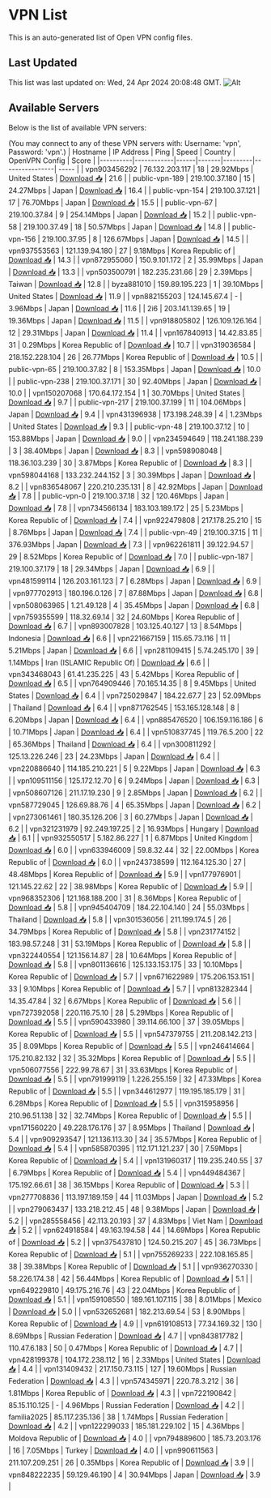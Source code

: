 # VPN List

This is an auto-generated list of Open VPN config files.

## Last Updated

This list was last updated on: Wed, 24 Apr 2024 20:08:48 GMT.
![Alt](https://repobeats.axiom.co/api/embed/186b98318ef1479477931607c1ad7d823f12451f.svg "Repobeats analytics image")

## Available Servers

Below is the list of available VPN servers:

(You may connect to any of these VPN servers with: Username: 'vpn', Password: 'vpn'.)
| Hostname | IP Address | Ping | Speed | Country | OpenVPN Config | Score |
|----------|------------|------|-------|---------|----------------| ----- |
| vpn903456292 | 76.132.203.117 | 18 | 29.92Mbps | United States | [Download 📥](./configs/server_0_US.ovpn) | 21.6 |
| public-vpn-189 | 219.100.37.180 | 15 | 24.27Mbps | Japan | [Download 📥](./configs/server_1_JP.ovpn) | 16.4 |
| public-vpn-154 | 219.100.37.121 | 17 | 76.70Mbps | Japan | [Download 📥](./configs/server_2_JP.ovpn) | 15.5 |
| public-vpn-67 | 219.100.37.84 | 9 | 254.14Mbps | Japan | [Download 📥](./configs/server_3_JP.ovpn) | 15.2 |
| public-vpn-58 | 219.100.37.49 | 18 | 50.57Mbps | Japan | [Download 📥](./configs/server_4_JP.ovpn) | 14.8 |
| public-vpn-156 | 219.100.37.95 | 8 | 126.67Mbps | Japan | [Download 📥](./configs/server_5_JP.ovpn) | 14.5 |
| vpn937553563 | 121.139.94.180 | 27 | 9.18Mbps | Korea Republic of | [Download 📥](./configs/server_6_KR.ovpn) | 14.3 |
| vpn872955060 | 150.9.101.172 | 2 | 35.99Mbps | Japan | [Download 📥](./configs/server_7_JP.ovpn) | 13.3 |
| vpn503500791 | 182.235.231.66 | 29 | 2.39Mbps | Taiwan | [Download 📥](./configs/server_8_TW.ovpn) | 12.8 |
| byza881010 | 159.89.195.223 | 1 | 39.10Mbps | United States | [Download 📥](./configs/server_9_US.ovpn) | 11.9 |
| vpn882155203 | 124.145.67.4 | - | 3.96Mbps | Japan | [Download 📥](./configs/server_10_JP.ovpn) | 11.6 |
| 2i6 | 203.141.139.65 | 19 | 19.36Mbps | Japan | [Download 📥](./configs/server_11_JP.ovpn) | 11.5 |
| vpn918805802 | 126.109.126.164 | 12 | 29.31Mbps | Japan | [Download 📥](./configs/server_12_JP.ovpn) | 11.4 |
| vpn167840913 | 14.42.83.85 | 31 | 0.29Mbps | Korea Republic of | [Download 📥](./configs/server_13_KR.ovpn) | 10.7 |
| vpn319036584 | 218.152.228.104 | 26 | 26.77Mbps | Korea Republic of | [Download 📥](./configs/server_14_KR.ovpn) | 10.5 |
| public-vpn-65 | 219.100.37.82 | 8 | 153.35Mbps | Japan | [Download 📥](./configs/server_15_JP.ovpn) | 10.0 |
| public-vpn-238 | 219.100.37.171 | 30 | 92.40Mbps | Japan | [Download 📥](./configs/server_16_JP.ovpn) | 10.0 |
| vpn150207068 | 170.64.172.154 | 1 | 30.70Mbps | United States | [Download 📥](./configs/server_17_US.ovpn) | 9.7 |
| public-vpn-217 | 219.100.37.199 | 11 | 104.06Mbps | Japan | [Download 📥](./configs/server_18_JP.ovpn) | 9.4 |
| vpn431396938 | 173.198.248.39 | 4 | 1.23Mbps | United States | [Download 📥](./configs/server_19_US.ovpn) | 9.3 |
| public-vpn-48 | 219.100.37.12 | 10 | 153.88Mbps | Japan | [Download 📥](./configs/server_20_JP.ovpn) | 9.0 |
| vpn234594649 | 118.241.188.239 | 3 | 38.40Mbps | Japan | [Download 📥](./configs/server_21_JP.ovpn) | 8.3 |
| vpn598908048 | 118.36.103.239 | 30 | 3.87Mbps | Korea Republic of | [Download 📥](./configs/server_22_KR.ovpn) | 8.3 |
| vpn598044168 | 133.232.244.152 | 3 | 30.39Mbps | Japan | [Download 📥](./configs/server_23_JP.ovpn) | 8.2 |
| vpn836548067 | 220.210.235.131 | 8 | 42.92Mbps | Japan | [Download 📥](./configs/server_24_JP.ovpn) | 7.8 |
| public-vpn-0 | 219.100.37.18 | 32 | 120.46Mbps | Japan | [Download 📥](./configs/server_25_JP.ovpn) | 7.8 |
| vpn734566134 | 183.103.189.172 | 25 | 5.23Mbps | Korea Republic of | [Download 📥](./configs/server_26_KR.ovpn) | 7.4 |
| vpn922479808 | 217.178.25.210 | 15 | 8.76Mbps | Japan | [Download 📥](./configs/server_27_JP.ovpn) | 7.4 |
| public-vpn-49 | 219.100.37.15 | 11 | 376.93Mbps | Japan | [Download 📥](./configs/server_28_JP.ovpn) | 7.3 |
| vpn962261811 | 39.122.94.57 | 29 | 8.52Mbps | Korea Republic of | [Download 📥](./configs/server_29_KR.ovpn) | 7.0 |
| public-vpn-187 | 219.100.37.179 | 18 | 29.34Mbps | Japan | [Download 📥](./configs/server_30_JP.ovpn) | 6.9 |
| vpn481599114 | 126.203.161.123 | 7 | 6.28Mbps | Japan | [Download 📥](./configs/server_31_JP.ovpn) | 6.9 |
| vpn977702913 | 180.196.0.126 | 7 | 87.88Mbps | Japan | [Download 📥](./configs/server_32_JP.ovpn) | 6.8 |
| vpn508063965 | 1.21.49.128 | 4 | 35.45Mbps | Japan | [Download 📥](./configs/server_33_JP.ovpn) | 6.8 |
| vpn759355599 | 118.32.69.14 | 32 | 24.60Mbps | Korea Republic of | [Download 📥](./configs/server_34_KR.ovpn) | 6.7 |
| vpn893007828 | 103.125.40.127 | 13 | 8.54Mbps | Indonesia | [Download 📥](./configs/server_35_ID.ovpn) | 6.6 |
| vpn221667159 | 115.65.73.116 | 11 | 5.21Mbps | Japan | [Download 📥](./configs/server_36_JP.ovpn) | 6.6 |
| vpn281109415 | 5.74.245.170 | 39 | 1.14Mbps | Iran (ISLAMIC Republic Of) | [Download 📥](./configs/server_37_IR.ovpn) | 6.6 |
| vpn343468043 | 61.41.235.225 | 43 | 5.42Mbps | Korea Republic of | [Download 📥](./configs/server_38_KR.ovpn) | 6.5 |
| vpn764909446 | 70.165.14.35 | 8 | 9.45Mbps | United States | [Download 📥](./configs/server_39_US.ovpn) | 6.4 |
| vpn725029847 | 184.22.67.7 | 23 | 52.09Mbps | Thailand | [Download 📥](./configs/server_40_TH.ovpn) | 6.4 |
| vpn871762545 | 153.165.128.148 | 8 | 6.20Mbps | Japan | [Download 📥](./configs/server_41_JP.ovpn) | 6.4 |
| vpn885476520 | 106.159.116.186 | 6 | 10.71Mbps | Japan | [Download 📥](./configs/server_42_JP.ovpn) | 6.4 |
| vpn510837745 | 119.76.5.200 | 22 | 65.36Mbps | Thailand | [Download 📥](./configs/server_43_TH.ovpn) | 6.4 |
| vpn300811292 | 125.13.226.246 | 23 | 24.23Mbps | Japan | [Download 📥](./configs/server_44_JP.ovpn) | 6.4 |
| vpn220886640 | 114.185.210.221 | 5 | 9.22Mbps | Japan | [Download 📥](./configs/server_45_JP.ovpn) | 6.3 |
| vpn109511156 | 125.172.12.70 | 6 | 9.24Mbps | Japan | [Download 📥](./configs/server_46_JP.ovpn) | 6.3 |
| vpn508607126 | 211.17.19.230 | 9 | 2.85Mbps | Japan | [Download 📥](./configs/server_47_JP.ovpn) | 6.2 |
| vpn587729045 | 126.69.88.76 | 4 | 65.35Mbps | Japan | [Download 📥](./configs/server_48_JP.ovpn) | 6.2 |
| vpn273061461 | 180.35.126.206 | 3 | 60.27Mbps | Japan | [Download 📥](./configs/server_49_JP.ovpn) | 6.2 |
| vpn321231979 | 92.249.197.25 | 2 | 16.93Mbps | Hungary | [Download 📥](./configs/server_50_HU.ovpn) | 6.1 |
| vpn932550517 | 5.182.86.227 | 1 | 6.87Mbps | United Kingdom | [Download 📥](./configs/server_51_GB.ovpn) | 6.0 |
| vpn633946009 | 59.8.32.44 | 32 | 22.00Mbps | Korea Republic of | [Download 📥](./configs/server_52_KR.ovpn) | 6.0 |
| vpn243738599 | 112.164.125.30 | 27 | 48.48Mbps | Korea Republic of | [Download 📥](./configs/server_53_KR.ovpn) | 5.9 |
| vpn177976901 | 121.145.22.62 | 22 | 38.98Mbps | Korea Republic of | [Download 📥](./configs/server_54_KR.ovpn) | 5.9 |
| vpn968352306 | 121.168.188.200 | 31 | 8.36Mbps | Korea Republic of | [Download 📥](./configs/server_55_KR.ovpn) | 5.8 |
| vpn945404709 | 184.22.104.140 | 24 | 55.03Mbps | Thailand | [Download 📥](./configs/server_56_TH.ovpn) | 5.8 |
| vpn301536056 | 211.199.174.5 | 26 | 34.79Mbps | Korea Republic of | [Download 📥](./configs/server_57_KR.ovpn) | 5.8 |
| vpn231774152 | 183.98.57.248 | 31 | 53.19Mbps | Korea Republic of | [Download 📥](./configs/server_58_KR.ovpn) | 5.8 |
| vpn322440554 | 121.156.14.87 | 28 | 10.64Mbps | Korea Republic of | [Download 📥](./configs/server_59_KR.ovpn) | 5.8 |
| vpn801136616 | 125.133.153.175 | 33 | 10.10Mbps | Korea Republic of | [Download 📥](./configs/server_60_KR.ovpn) | 5.7 |
| vpn671622989 | 175.206.153.151 | 33 | 9.10Mbps | Korea Republic of | [Download 📥](./configs/server_61_KR.ovpn) | 5.7 |
| vpn813282344 | 14.35.47.84 | 32 | 6.67Mbps | Korea Republic of | [Download 📥](./configs/server_62_KR.ovpn) | 5.6 |
| vpn727392058 | 220.116.75.10 | 28 | 5.29Mbps | Korea Republic of | [Download 📥](./configs/server_63_KR.ovpn) | 5.5 |
| vpn590433980 | 39.114.66.100 | 37 | 39.05Mbps | Korea Republic of | [Download 📥](./configs/server_64_KR.ovpn) | 5.5 |
| vpn547379755 | 211.208.142.213 | 35 | 8.09Mbps | Korea Republic of | [Download 📥](./configs/server_65_KR.ovpn) | 5.5 |
| vpn246414664 | 175.210.82.132 | 32 | 35.32Mbps | Korea Republic of | [Download 📥](./configs/server_66_KR.ovpn) | 5.5 |
| vpn506077556 | 222.99.78.67 | 31 | 33.63Mbps | Korea Republic of | [Download 📥](./configs/server_67_KR.ovpn) | 5.5 |
| vpn791999119 | 1.226.255.159 | 32 | 47.33Mbps | Korea Republic of | [Download 📥](./configs/server_68_KR.ovpn) | 5.5 |
| vpn344612977 | 119.195.185.179 | 31 | 6.28Mbps | Korea Republic of | [Download 📥](./configs/server_69_KR.ovpn) | 5.5 |
| vpn315958956 | 210.96.51.138 | 32 | 32.74Mbps | Korea Republic of | [Download 📥](./configs/server_70_KR.ovpn) | 5.5 |
| vpn171560220 | 49.228.176.176 | 37 | 8.95Mbps | Thailand | [Download 📥](./configs/server_71_TH.ovpn) | 5.4 |
| vpn909293547 | 121.136.113.30 | 34 | 35.57Mbps | Korea Republic of | [Download 📥](./configs/server_72_KR.ovpn) | 5.4 |
| vpn585870395 | 112.171.121.237 | 30 | 7.59Mbps | Korea Republic of | [Download 📥](./configs/server_73_KR.ovpn) | 5.4 |
| vpn131960317 | 119.235.240.55 | 37 | 6.79Mbps | Korea Republic of | [Download 📥](./configs/server_74_KR.ovpn) | 5.4 |
| vpn449484367 | 175.192.66.61 | 38 | 36.15Mbps | Korea Republic of | [Download 📥](./configs/server_75_KR.ovpn) | 5.3 |
| vpn277708836 | 113.197.189.159 | 44 | 11.03Mbps | Japan | [Download 📥](./configs/server_76_JP.ovpn) | 5.2 |
| vpn279063437 | 133.218.212.45 | 48 | 9.38Mbps | Japan | [Download 📥](./configs/server_77_JP.ovpn) | 5.2 |
| vpn285558456 | 42.113.20.193 | 37 | 4.83Mbps | Viet Nam | [Download 📥](./configs/server_78_VN.ovpn) | 5.2 |
| vpn624918584 | 49.163.194.58 | 44 | 14.69Mbps | Korea Republic of | [Download 📥](./configs/server_79_KR.ovpn) | 5.2 |
| vpn375437810 | 124.50.215.207 | 45 | 36.73Mbps | Korea Republic of | [Download 📥](./configs/server_80_KR.ovpn) | 5.1 |
| vpn755269233 | 222.108.165.85 | 38 | 39.38Mbps | Korea Republic of | [Download 📥](./configs/server_81_KR.ovpn) | 5.1 |
| vpn936270330 | 58.226.174.38 | 42 | 56.44Mbps | Korea Republic of | [Download 📥](./configs/server_82_KR.ovpn) | 5.1 |
| vpn649229810 | 49.175.216.76 | 43 | 22.04Mbps | Korea Republic of | [Download 📥](./configs/server_83_KR.ovpn) | 5.1 |
| vpn159108550 | 189.161.107.115 | 38 | 8.01Mbps | Mexico | [Download 📥](./configs/server_84_MX.ovpn) | 5.0 |
| vpn532652681 | 182.213.69.54 | 53 | 8.90Mbps | Korea Republic of | [Download 📥](./configs/server_85_KR.ovpn) | 4.9 |
| vpn619108513 | 77.34.169.32 | 130 | 8.69Mbps | Russian Federation | [Download 📥](./configs/server_86_RU.ovpn) | 4.7 |
| vpn843817782 | 110.47.6.183 | 50 | 0.47Mbps | Korea Republic of | [Download 📥](./configs/server_87_KR.ovpn) | 4.7 |
| vpn428199378 | 104.172.238.112 | 16 | 2.33Mbps | United States | [Download 📥](./configs/server_88_US.ovpn) | 4.4 |
| vpn131409432 | 217.150.73.115 | 127 | 19.60Mbps | Russian Federation | [Download 📥](./configs/server_89_RU.ovpn) | 4.3 |
| vpn574345971 | 220.78.3.212 | 36 | 1.81Mbps | Korea Republic of | [Download 📥](./configs/server_90_KR.ovpn) | 4.3 |
| vpn722190842 | 85.15.110.125 | - | 4.96Mbps | Russian Federation | [Download 📥](./configs/server_91_RU.ovpn) | 4.2 |
| familia2025 | 85.117.235.136 | 38 | 1.74Mbps | Russian Federation | [Download 📥](./configs/server_92_RU.ovpn) | 4.2 |
| vpn122299033 | 185.181.229.102 | 15 | 4.36Mbps | Moldova Republic of | [Download 📥](./configs/server_93_MD.ovpn) | 4.0 |
| vpn794889600 | 185.73.203.176 | 16 | 7.05Mbps | Turkey | [Download 📥](./configs/server_94_TR.ovpn) | 4.0 |
| vpn990611563 | 211.107.209.251 | 26 | 0.35Mbps | Korea Republic of | [Download 📥](./configs/server_95_KR.ovpn) | 3.9 |
| vpn848222235 | 59.129.46.190 | 4 | 30.94Mbps | Japan | [Download 📥](./configs/server_96_JP.ovpn) | 3.9 |

